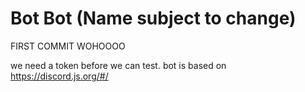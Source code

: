 # Bot Bot (Name subject to change)

FIRST COMMIT WOHOOOO 

we need a token before we can test. 
bot is based on https://discord.js.org/#/
